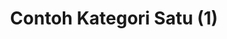 ---
layout: archive-categories
title: Contoh Kategori Satu (1)
slug: kategori-1
menu: true
submenu: true
order: 2
description: >
  Ini adalah contoh kategori satu (1)
---